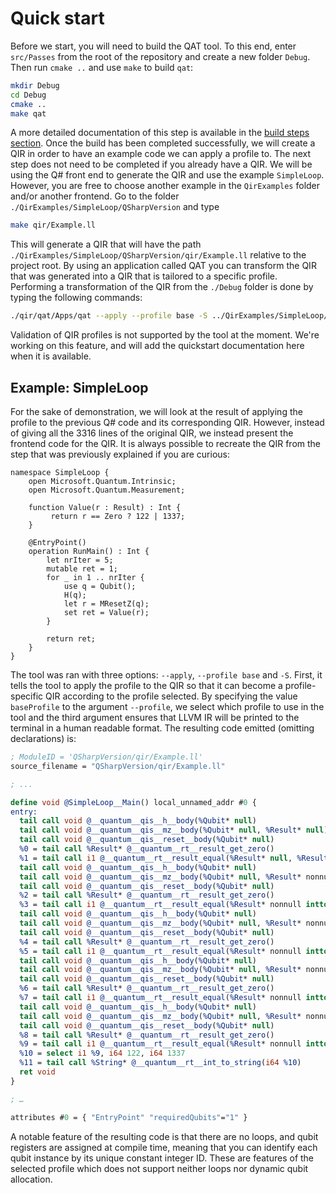# Quick start

Before we start, you will need to build the QAT tool. To this end, enter
`src/Passes` from the root of the repository and create a new folder `Debug`.
Then run `cmake ..` and use `make` to build `qat`:

```sh
mkdir Debug
cd Debug
cmake ..
make qat
```

A more detailed documentation of this step is available in the
[build steps section](./BuildingLibrary.md). Once the build has been completed
successfully, we will create a QIR in order to have an example code we can apply
a profile to. The next step does not need to be completed if you already have a
QIR. We will be using the Q# front end to generate the QIR and use the example
`SimpleLoop`. However, you are free to choose another example in the
`QirExamples` folder and/or another frontend. Go to the folder
`./QirExamples/SimpleLoop/QSharpVersion` and type

```sh
make qir/Example.ll
```

This will generate a QIR that will have the path
`./QirExamples/SimpleLoop/QSharpVersion/qir/Example.ll` relative to the project
root. By using an application called QAT you can transform the QIR that was
generated into a QIR that is tailored to a specific profile. Performing a
transformation of the QIR from the `./Debug` folder is done by typing the
following commands:

```sh
./qir/qat/Apps/qat --apply --profile base -S ../QirExamples/SimpleLoop/QSharpVersion/qir/Example.ll
```

Validation of QIR profiles is not supported by the tool at the moment. We're
working on this feature, and will add the quickstart documentation here when it
is available.

## Example: SimpleLoop

For the sake of demonstration, we will look at the result of applying the
profile to the previous Q# code and its corresponding QIR. However, instead of
giving all the 3316 lines of the original QIR, we instead present the frontend
code for the QIR. It is always possible to recreate the QIR from the step that
was previously explained if you are curious:

```
namespace SimpleLoop {
    open Microsoft.Quantum.Intrinsic;
    open Microsoft.Quantum.Measurement;

    function Value(r : Result) : Int {
         return r == Zero ? 122 | 1337;
    }

    @EntryPoint()
    operation RunMain() : Int {
        let nrIter = 5;
        mutable ret = 1;
        for _ in 1 .. nrIter {
            use q = Qubit();
            H(q);
            let r = MResetZ(q);
            set ret = Value(r);
        }

        return ret;
    }
}
```

The tool was ran with three options: `--apply`, `--profile base` and `-S`.
First, it tells the tool to apply the profile to the QIR so that it can become a
profile-specific QIR according to the profile selected. By specifying the value
`baseProfile` to the argument `--profile`, we select which profile to use in the
tool and the third argument ensures that LLVM IR will be printed to the terminal
in a human readable format. The resulting code emitted (omitting declarations)
is:

```llvm
; ModuleID = 'QSharpVersion/qir/Example.ll'
source_filename = "QSharpVersion/qir/Example.ll"

; ...

define void @SimpleLoop__Main() local_unnamed_addr #0 {
entry:
  tail call void @__quantum__qis__h__body(%Qubit* null)
  tail call void @__quantum__qis__mz__body(%Qubit* null, %Result* null)
  tail call void @__quantum__qis__reset__body(%Qubit* null)
  %0 = tail call %Result* @__quantum__rt__result_get_zero()
  %1 = tail call i1 @__quantum__rt__result_equal(%Result* null, %Result* %0)
  tail call void @__quantum__qis__h__body(%Qubit* null)
  tail call void @__quantum__qis__mz__body(%Qubit* null, %Result* nonnull inttoptr (i64 1 to %Result*))
  tail call void @__quantum__qis__reset__body(%Qubit* null)
  %2 = tail call %Result* @__quantum__rt__result_get_zero()
  %3 = tail call i1 @__quantum__rt__result_equal(%Result* nonnull inttoptr (i64 1 to %Result*), %Result* %2)
  tail call void @__quantum__qis__h__body(%Qubit* null)
  tail call void @__quantum__qis__mz__body(%Qubit* null, %Result* nonnull inttoptr (i64 2 to %Result*))
  tail call void @__quantum__qis__reset__body(%Qubit* null)
  %4 = tail call %Result* @__quantum__rt__result_get_zero()
  %5 = tail call i1 @__quantum__rt__result_equal(%Result* nonnull inttoptr (i64 2 to %Result*), %Result* %4)
  tail call void @__quantum__qis__h__body(%Qubit* null)
  tail call void @__quantum__qis__mz__body(%Qubit* null, %Result* nonnull inttoptr (i64 3 to %Result*))
  tail call void @__quantum__qis__reset__body(%Qubit* null)
  %6 = tail call %Result* @__quantum__rt__result_get_zero()
  %7 = tail call i1 @__quantum__rt__result_equal(%Result* nonnull inttoptr (i64 3 to %Result*), %Result* %6)
  tail call void @__quantum__qis__h__body(%Qubit* null)
  tail call void @__quantum__qis__mz__body(%Qubit* null, %Result* nonnull inttoptr (i64 4 to %Result*))
  tail call void @__quantum__qis__reset__body(%Qubit* null)
  %8 = tail call %Result* @__quantum__rt__result_get_zero()
  %9 = tail call i1 @__quantum__rt__result_equal(%Result* nonnull inttoptr (i64 4 to %Result*), %Result* %8)
  %10 = select i1 %9, i64 122, i64 1337
  %11 = tail call %String* @__quantum__rt__int_to_string(i64 %10)
  ret void
}

; …

attributes #0 = { "EntryPoint" "requiredQubits"="1" }
```

A notable feature of the resulting code is that there are no loops, and qubit
registers are assigned at compile time, meaning that you can identify each qubit
instance by its unique constant integer ID. These are features of the selected
profile which does not support neither loops nor dynamic qubit allocation.

